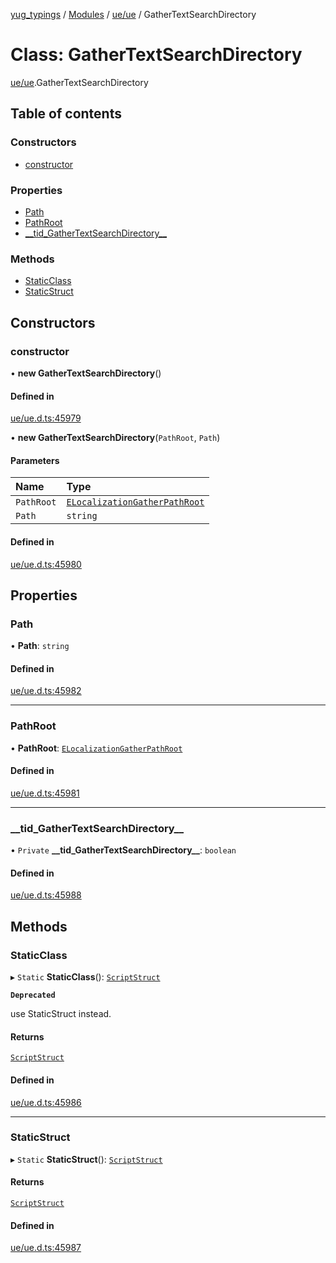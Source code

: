 [yug_typings](../README.md) / [Modules](../modules.md) / [ue/ue](../modules/ue_ue.md) / GatherTextSearchDirectory

# Class: GatherTextSearchDirectory

[ue/ue](../modules/ue_ue.md).GatherTextSearchDirectory

## Table of contents

### Constructors

- [constructor](ue_ue.GatherTextSearchDirectory.md#constructor)

### Properties

- [Path](ue_ue.GatherTextSearchDirectory.md#path)
- [PathRoot](ue_ue.GatherTextSearchDirectory.md#pathroot)
- [\_\_tid\_GatherTextSearchDirectory\_\_](ue_ue.GatherTextSearchDirectory.md#__tid_gathertextsearchdirectory__)

### Methods

- [StaticClass](ue_ue.GatherTextSearchDirectory.md#staticclass)
- [StaticStruct](ue_ue.GatherTextSearchDirectory.md#staticstruct)

## Constructors

### constructor

• **new GatherTextSearchDirectory**()

#### Defined in

[ue/ue.d.ts:45979](https://github.com/YugMetaverse/yug_typings/blob/25cad34/ue/ue.d.ts#L45979)

• **new GatherTextSearchDirectory**(`PathRoot`, `Path`)

#### Parameters

| Name | Type |
| :------ | :------ |
| `PathRoot` | [`ELocalizationGatherPathRoot`](../enums/ue_ue.ELocalizationGatherPathRoot.md) |
| `Path` | `string` |

#### Defined in

[ue/ue.d.ts:45980](https://github.com/YugMetaverse/yug_typings/blob/25cad34/ue/ue.d.ts#L45980)

## Properties

### Path

• **Path**: `string`

#### Defined in

[ue/ue.d.ts:45982](https://github.com/YugMetaverse/yug_typings/blob/25cad34/ue/ue.d.ts#L45982)

___

### PathRoot

• **PathRoot**: [`ELocalizationGatherPathRoot`](../enums/ue_ue.ELocalizationGatherPathRoot.md)

#### Defined in

[ue/ue.d.ts:45981](https://github.com/YugMetaverse/yug_typings/blob/25cad34/ue/ue.d.ts#L45981)

___

### \_\_tid\_GatherTextSearchDirectory\_\_

• `Private` **\_\_tid\_GatherTextSearchDirectory\_\_**: `boolean`

#### Defined in

[ue/ue.d.ts:45988](https://github.com/YugMetaverse/yug_typings/blob/25cad34/ue/ue.d.ts#L45988)

## Methods

### StaticClass

▸ `Static` **StaticClass**(): [`ScriptStruct`](ue_ue.ScriptStruct.md)

**`Deprecated`**

use StaticStruct instead.

#### Returns

[`ScriptStruct`](ue_ue.ScriptStruct.md)

#### Defined in

[ue/ue.d.ts:45986](https://github.com/YugMetaverse/yug_typings/blob/25cad34/ue/ue.d.ts#L45986)

___

### StaticStruct

▸ `Static` **StaticStruct**(): [`ScriptStruct`](ue_ue.ScriptStruct.md)

#### Returns

[`ScriptStruct`](ue_ue.ScriptStruct.md)

#### Defined in

[ue/ue.d.ts:45987](https://github.com/YugMetaverse/yug_typings/blob/25cad34/ue/ue.d.ts#L45987)
